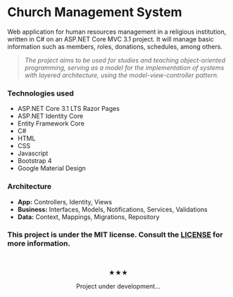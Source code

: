 # Church Management System
Web application for human resources management in a religious institution, written in C# on an ASP.NET Core MVC 3.1 project. It will manage basic information such as members, roles, donations, schedules, among others.

> *The project aims to be used for studies and teaching object-oriented programming, serving as a model for the implementation of systems with layered architecture, using the model-view-controller pattern.*

### Technologies used
* ASP.NET Core 3.1 LTS Razor Pages
* ASP.NET Identity Core
* Entity Framework Core
* C#
* HTML
* CSS
* Javascript
* Bootstrap 4
* Google Material Design

### Architecture
* **App:** Controllers, Identity, Views
* **Business:** Interfaces, Models, Notifications, Services, Validations
* **Data:** Context, Mappings, Migrations, Repository


### This project is under the MIT license. Consult the <a href="https://github.com/vctr-moraes/ChurchSystem/blob/master/LICENSE" target="_blank">LICENSE</a> for more information.

<br>

<p align="center">★★★</p>
<p align="center">Project under development...</p>
